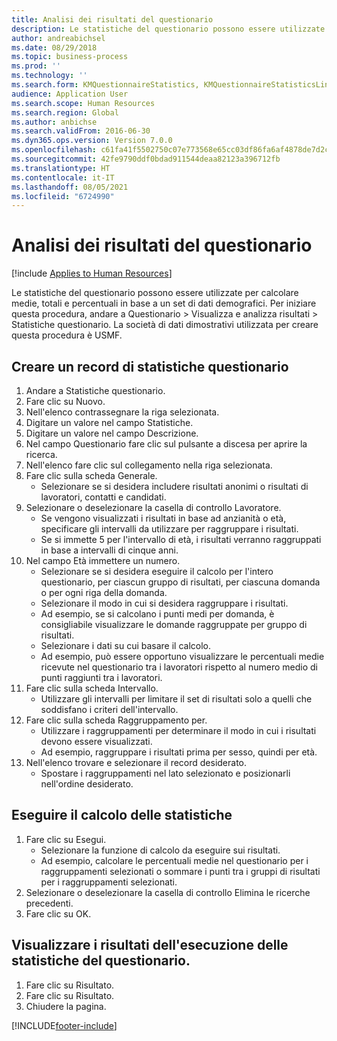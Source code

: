 ```yaml
---
title: Analisi dei risultati del questionario
description: Le statistiche del questionario possono essere utilizzate per calcolare medie, totali e percentuali in base a un set di dati demografici.
author: andreabichsel
ms.date: 08/29/2018
ms.topic: business-process
ms.prod: ''
ms.technology: ''
ms.search.form: KMQuestionnaireStatistics, KMQuestionnaireStatisticsLine, HcmLearningWorkspace
audience: Application User
ms.search.scope: Human Resources
ms.search.region: Global
ms.author: anbichse
ms.search.validFrom: 2016-06-30
ms.dyn365.ops.version: Version 7.0.0
ms.openlocfilehash: c61fa41f5502750c07e773568e65cc03df86fa6af4878de7d2c956317a15d495
ms.sourcegitcommit: 42fe9790ddf0bdad911544deaa82123a396712fb
ms.translationtype: HT
ms.contentlocale: it-IT
ms.lasthandoff: 08/05/2021
ms.locfileid: "6724990"
---
```

# <a name="analyzing-questionnaire-results"></a>Analisi dei risultati del questionario

[!include [Applies to Human Resources](../includes/applies-to-hr.md)]



Le statistiche del questionario possono essere utilizzate per calcolare medie, totali e percentuali in base a un set di dati demografici. Per iniziare questa procedura, andare a Questionario > Visualizza e analizza risultati > Statistiche questionario. La società di dati dimostrativi utilizzata per creare questa procedura è USMF.


## <a name="create-a-questionnaire-statistics-record"></a>Creare un record di statistiche questionario
1. Andare a Statistiche questionario.
2. Fare clic su Nuovo.
3. Nell'elenco contrassegnare la riga selezionata.
4. Digitare un valore nel campo Statistiche.
5. Digitare un valore nel campo Descrizione.
6. Nel campo Questionario fare clic sul pulsante a discesa per aprire la ricerca.
7. Nell'elenco fare clic sul collegamento nella riga selezionata.
8. Fare clic sulla scheda Generale.
    * Selezionare se si desidera includere risultati anonimi o risultati di lavoratori, contatti e candidati.  
9. Selezionare o deselezionare la casella di controllo Lavoratore.
    * Se vengono visualizzati i risultati in base ad anzianità o età, specificare gli intervalli da utilizzare per raggruppare i risultati.  
    * Se si immette 5 per l'intervallo di età, i risultati verranno raggruppati in base a intervalli di cinque anni.  
10. Nel campo Età immettere un numero.
    * Selezionare se si desidera eseguire il calcolo per l'intero questionario, per ciascun gruppo di risultati, per ciascuna domanda o per ogni riga della domanda.  
    * Selezionare il modo in cui si desidera raggruppare i risultati.  
    * Ad esempio, se si calcolano i punti medi per domanda, è consigliabile visualizzare le domande raggruppate per gruppo di risultati.  
    * Selezionare i dati su cui basare il calcolo.  
    * Ad esempio, può essere opportuno visualizzare le percentuali medie ricevute nel questionario tra i lavoratori rispetto al numero medio di punti raggiunti tra i lavoratori.  
11. Fare clic sulla scheda Intervallo.
    * Utilizzare gli intervalli per limitare il set di risultati solo a quelli che soddisfano i criteri dell'intervallo.  
12. Fare clic sulla scheda Raggruppamento per.
    * Utilizzare i raggruppamenti per determinare il modo in cui i risultati devono essere visualizzati.  
    * Ad esempio, raggruppare i risultati prima per sesso, quindi per età.  
13. Nell'elenco trovare e selezionare il record desiderato.
    * Spostare i raggruppamenti nel lato selezionato e posizionarli nell'ordine desiderato.  

## <a name="execute-the-statistics-calculation"></a>Eseguire il calcolo delle statistiche
1. Fare clic su Esegui.
    * Selezionare la funzione di calcolo da eseguire sui risultati.  
    * Ad esempio, calcolare le percentuali medie nel questionario per i raggruppamenti selezionati o sommare i punti tra i gruppi di risultati per i raggruppamenti selezionati.  
2. Selezionare o deselezionare la casella di controllo Elimina le ricerche precedenti.
3. Fare clic su OK.

## <a name="view-the-results-of-the-questionnaire-statistics-run"></a>Visualizzare i risultati dell'esecuzione delle statistiche del questionario.
1. Fare clic su Risultato.
2. Fare clic su Risultato.
3. Chiudere la pagina.



[!INCLUDE[footer-include](../includes/footer-banner.md)]